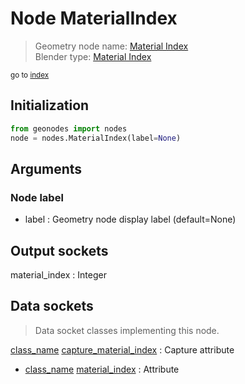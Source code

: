 
# Node MaterialIndex

> Geometry node name: [Material Index](https://docs.blender.org/manual/en/latest/modeling/geometry_nodes/material/material_index.html)<br>
  Blender type: [Material Index](https://docs.blender.org/api/current/bpy.types.GeometryNodeInputMaterialIndex.html)
  
<sub>go to [index](/docs/index.md)</sub>

## Initialization

```python
from geonodes import nodes
node = nodes.MaterialIndex(label=None)
```



## Arguments


### Node label

- label : Geometry node display label (default=None)

## Output sockets

material_index : Integer

## Data sockets

> Data socket classes implementing this node.
  
[class_name](docs/sockets/Mesh.md) [capture_material_index](docs/sockets/Mesh.md#capture_material_index) : Capture attribute
- [class_name](docs/sockets/Mesh.md) [material_index](docs/sockets/Mesh.md#material_index) : Attribute
  
